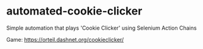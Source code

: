 # automated-cookie-clicker
Simple automation that plays 'Cookie Clicker' using Selenium Action Chains

Game: https://orteil.dashnet.org/cookieclicker/
